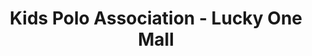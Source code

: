 ---
title: "Kids Polo Association - Lucky One Mall"
url: /karachi/kids-polo-association-lucky-one-mall/
shop: clothes
---